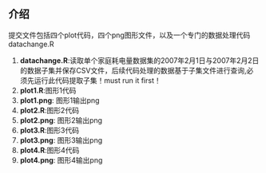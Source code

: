 ## 介绍
提交文件包括四个plot代码，四个png图形文件，以及一个专门的数据处理代码 datachange.R

<ol>
<li><b>datachange.R</b>:读取单个家庭耗电量数据集的2007年2月1日与2007年2月2日的数据子集并保存CSV文件，后续代码处理的数据基于子集文件进行查询,必须先运行此代码提取子集！must run it first！</li>
<li><b>plot1.R</b>:图形1代码 </li>
<li><b>plot1.png</b>: 图形1输出png </li>
<li><b>plot2.R</b>:图形2代码 </li>
<li><b>plot2.png</b>: 图形2输出png </li>
<li><b>plot3.R</b>:图形3代码 </li>
<li><b>plot3.png</b>: 图形3输出png </li>
<li><b>plot4.R</b>:图形4代码 </li>
<li><b>plot4.png</b>: 图形4输出png </li>
</ol>

